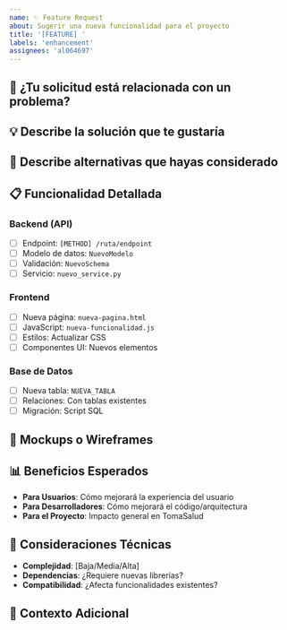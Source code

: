 ```yaml
---
name: ✨ Feature Request
about: Sugerir una nueva funcionalidad para el proyecto
title: '[FEATURE] '
labels: 'enhancement'
assignees: 'al064697'
---
```


## 🎯 ¿Tu solicitud está relacionada con un problema?
<!-- Descripción clara y concisa del problema que esta funcionalidad resolvería -->

## 💡 Describe la solución que te gustaría
<!-- Descripción clara y concisa de lo que quieres que suceda -->

## 🔄 Describe alternativas que hayas considerado
<!-- Descripción clara y concisa de soluciones alternativas que consideraste -->

## 📋 Funcionalidad Detallada

### Backend (API)
- [ ] Endpoint: `[METHOD] /ruta/endpoint`
- [ ] Modelo de datos: `NuevoModelo`
- [ ] Validación: `NuevoSchema`
- [ ] Servicio: `nuevo_service.py`

### Frontend
- [ ] Nueva página: `nueva-pagina.html`
- [ ] JavaScript: `nueva-funcionalidad.js`
- [ ] Estilos: Actualizar CSS
- [ ] Componentes UI: Nuevos elementos

### Base de Datos
- [ ] Nueva tabla: `NUEVA_TABLA`
- [ ] Relaciones: Con tablas existentes
- [ ] Migración: Script SQL

## 🎨 Mockups o Wireframes
<!-- Si tienes algún diseño visual, inclúyelo aquí -->

## 📊 Beneficios Esperados
- **Para Usuarios**: Cómo mejorará la experiencia del usuario
- **Para Desarrolladores**: Cómo mejorará el código/arquitectura
- **Para el Proyecto**: Impacto general en TomaSalud

## 🔧 Consideraciones Técnicas
- **Complejidad**: [Baja/Media/Alta]
- **Dependencias**: ¿Requiere nuevas librerías?
- **Compatibilidad**: ¿Afecta funcionalidades existentes?

## 📝 Contexto Adicional
<!-- Agrega cualquier otro contexto, links o referencias sobre la solicitud -->